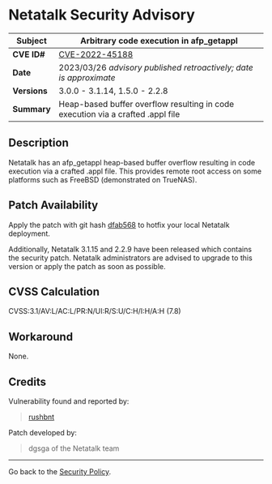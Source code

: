 # Netatalk Security Advisory

| **Subject**  | Arbitrary code execution in afp_getappl |
| ------------ | -------------------------------------- |
| **CVE ID#**  | [CVE-2022-45188](https://www.cve.org/CVERecord?id=CVE-2022-45188) |
| **Date**     | 2023/03/26 *advisory published retroactively; date is approximate* |
| **Versions** | 3.0.0 - 3.1.14, 1.5.0 - 2.2.8 |
| **Summary**  | Heap-based buffer overflow resulting in code execution via a crafted .appl file |

## Description

Netatalk has an afp_getappl heap-based buffer overflow resulting in code
execution via a crafted .appl file. This provides remote root access on
some platforms such as FreeBSD (demonstrated on TrueNAS).

## Patch Availability

Apply the patch with git hash
[dfab568](https://github.com/Netatalk/netatalk/commit/dfab56846e8f454fe0548347ae6437bd12a05925.diff)
to hotfix your local Netatalk deployment.

Additionally, Netatalk 3.1.15 and 2.2.9 have been released which
contains the security patch. Netatalk administrators are advised to
upgrade to this version or apply the patch as soon as possible.

## CVSS Calculation

CVSS:3.1/AV:L/AC:L/PR:N/UI:R/S:U/C:H/I:H/A:H (7.8)

## Workaround

None.

## Credits

Vulnerability found and reported by:

> [rushbnt](https://rushbnt.github.io/bug%20analysis/netatalk-0day/)

Patch developed by:

> dgsga of the Netatalk team

---

Go back to the [Security Policy](/security.html).
